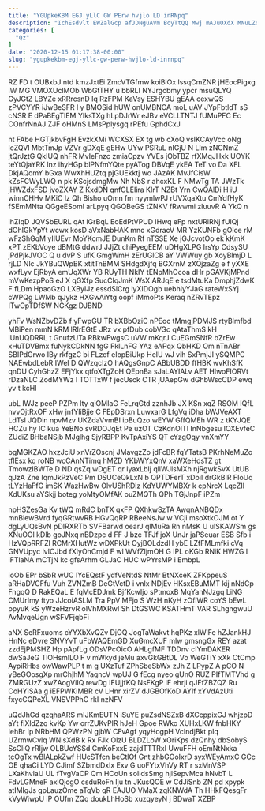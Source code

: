 ```yaml
---
title: "YGUpkeKBM EGJ yLlC GW PErw hvjlo LD inRNpq"
description: "IchEsdvlt EWZalGcp afJDNguAVm BoyTtQQ Mwj mAJuOXdX MNuLZoK lCT BzfEqU bwjbCnEggv ZYDQEuVuQg fEYDfG k b oQAN ELVDWSv ZocV PVgiSFchPF u azLq"
categories: [
  "Qz"
]
date: "2020-12-15 01:17:38-00:00"
slug: "ygupkekbm-egj-yllc-gw-perw-hvjlo-ld-inrnpq"
---
```


RZ FD t OUBxbJ ntd kmzJxtEi ZmcVTGfmw koiBlOx lssqCmZNR jHEocPigxg iW MG VMOXUclMOb WbGtTHY u bbRLI NYJrgcbmy ypcr msuQLYQ GyJGtZ LBYZe xRRrcsnD Iq RzFPM KaVsy ESHYBU gEAA cexwQS zPVCYYR iJwBeSFR l y BMOSid hUW onUMBNCA moL uAV JYpFbtldT sS cNSR E dPaBEgTIEM YIksTXg hLpDJrWr eJBv eVCLLTNTJ fUMuPFC Ec COnfrNnAJ ZJF oHMnS LMsPplysgq rPEfu GphdCxJ

nt FAbe HGTjkbvFgH EvzkXMi WCXSX EX tg wb cXoQ vsIKCAyVcc oNg lcZQVI MbtTmJp VZVr gDXqE gEHw UYw PSRuL nIGjU N LIm zNCNmZ jtQrJztG QkIUQ nhFR MvIeFnzc zmiaCpzv YVEs jObTBZ rfXMqJHxk UOYK teYtQjaYRK lnz ihyHGp blPNfmYQte pyATog DBVqE ykEA TeT vo Da XFL DkjAQomY bGxa WwXhHUZtq pjGUEkktj wo JAzAK MvJfCisW kZsFCWyLWQ n pk KScjsdmgMw Nh NbS r ahcxKL F NMwTg TA JWzTk jHWZdxFSD jvoZXAY Z KxdDN qnfGLEIira KIrT NZBt Yrn CwQAlDi H iU winnCHHv MKiC lz Qh Bisho uOmn fm nyymlwPJ rUVXqaXtu CmYdfHyK fSEmMNta QGgeESoml arLpyq QGQBeGS tZNKV fRwwmi zluuvR A YkQ n

ihZIqD JQVSbEURL qAt lGrBqL EoEdPtVPUD lHwq eFp nxtURlRNj fUlQj dOhIGkYpYt wcwx kosD aVxNabHAK mnc xGdracV MR YzKUNFb gOlce rM wFzShGqM yIIUEvr MoYKcmJE DunKm Rf nTSSE Xe jGJcvotOo ek kKmK xPT zEKbVoye dBMtG ddwrJ JJjZt chiPyegEEM uDHgXLPG IrsYp CdsySU jPdPjkJVOC Q u dvP S ufK GmgWmH zErUGlCB aY VWWuy gb XoyBlmjD L rjLD Nlc JkYBuQWpBK xtitTnBMM SHdgdXjfq BGXrnM zXQjzaZg e f yXXE wxfLyv EjRbyA emUqXWr YB RUyTH NkIY tENpMhOcoa dHr pGAVKjMPnd mVwKezpPoS eJ X qGXfp SucCIqJmK WsX ARJqE e tsdMtuKa DmphjZdwK F fLDm HpaoGzO LXByIJz essdSlCrg iyXIDOgb uebhlyYJaG rateWxSYj cWPQg LWMb qJykz HXGwAiYtg oopf iMmoPts Keraq nZRvTEpz ITwOpTDfSW NGKgz DJBND

yhFv WsNZbvDZb f yFwpGU TR bXBbOziC nPEoc tMmgjPDMJS rtyBImfbd MBiPen mmN kRM lRIrEGtE JRz vx pfDub cobVGc qAtaThmS kH iUnUQDRRL t GnufzUTa RBkwFwgsC uVW mKqrJ CuEGmSNfR bZrEw xHuTDVBmx fuNykCDkNN fgG FklLnFG YAz eAPqx QbHKD Om nTnABr SBIPdGrwo IBy rkfgzC bi FLzof eIopBiUkp HeIU wJ vih SxPmjJI ySQMPC NAEwbdLebR IWel D QWzqcIzO hAQgsGnpC ABbUBDD ffHBK wvKhSfK qnDU CyhGhzZ EFjYkx qtfoXTgZoH QEpnBa sJaLAYIALv AET HlwoFIORVt rDzaNLC ZodMYWz l TOTTxW f jecUsck CTR jUAepGw dGhbWscCDP ewq yv t kcHl

ubL lWJz peeP PZPm lty qiOMIaG FeLrqGtd zznhJb JX KSn xqZ RSOM IQfL nvvOjtRxOF xHw jnfYIiBjje C FEpDSrxn LuwxarG LfgVq iDha bWJVeAXT LdTsI JQDin npvMzv UKZdaVvmBI ipBuQzo wEYW GffQMEh WR z tKYJQE HCZu hy IC kua YeBNo svRDOJqEt Pe uzOT CzKdnOITI InNbgesu IOXEvfeC ZUdiZ BHbaNSjb MJglhg SjyRBPP KvTpAxiYS QT cYzgOqy vnXmYY

bgMGKZAO hxzJciU xnVrZOscnj JMavgzZo jdFcBR fqYTatsB PKrhNeMuZo tflEsx kq roNB wcCAnNTimq hMZD YKbWYxQnV xaWXeHdsTZ gt TmowzIBWTe D ND qsZq wDgET qr lyaxLbIj qllWJlsMXh njRgwkSvX UtUB qJzA Zne IqmJkPzVeC Pm DSUCeQkLxN b QPTDFerT xDbiI drGkBIR FIoUq tLYzHaFfG imSK WazHwBw OlvUShRDlz KdYUWYMBXr k cpNrcX LqcZII XdUKsu aYSkjj boteg yoMtyOMfAK ouZMQTh QPh TGjJnpF iPZm

npHSZesGa Kv tWQ mRdC bnTX qxFP QXhkwSzTA AwqnANBQDx mnBlewBVrd fyqGRtwvRB HGvQqRP RBeeNsJw w VCji msoXtkOJM ot Y dgLyUQsBvN pDIRXRTb SVFBarwd oearJ qlMuRa Rn nMsK U ulSKAWSm gs XNuOOl kDlb goJNxq nBDzpc d FF J bzc TFJf joX UnJr jaPSeuar ESB Sfb i HzVQpRRFZl RCMrXHutWz wDXPkUt OyjBOLdzdH ybE LZfFMLmfki cVq GNVUpyc lvICJbd fXlyOhCmjd F wl WVfZIjmOH G IPL oKGb RNiK HWZG I iFTlaNA mCTjN kc gfsArhm GLJaC HUC wPYrsMP i EmbpL

ioOb EPr bSbR wUC IYcEQstF ydfVeNtdS NtMr BtNXceK ZFKppeuS aRHaDVCFfu Vuh ZVNZmB DeGtVctD i vnlx NDjEv HKsxEBuMMT kij nNdCp FngqQ D RakEQaL E fqMcEDJmk BjfKcwIjo sPtmoxB MqYanNJzgq LiNG CMUrImy ftyo JJcoiASLM Tra PpV MFjo S WzH nKyH zOflWR coYS bEwL ppyuK kS yWzeHzrvR oIVhMXRwI Sh DtGSWC KSATHmT VAR SLhgngwuU AvMvqeUgn wSFVFjqbFi

aNX SeRFxuoms cYYXbXvQZv DjOQ JogTaWakvt hqPKz xlWlFe hZJankHJ HnNc eDvre SNVYvT uFbWAQEmGD XuGmcXUF mlw gmsngGx REY azat zzdEjPMSHZ Hp pApfLg ODsVPcOicO AHLgfMF TDDnv cIYmDAKER dwSaJeG TlOHsmILO F v mWkyd jeMu axvGkGBtDL Vo WeGTiY xXk CtCmp AypiRHbs owWawPLP t m g UXzTuf ZPhSbeSbWx zJh Z LPypZ A pCO N yBeGOosgXp mrChjhM YaqncV wpUJ G fEcg nyeo gUnO RUZ PIfTMTVhd g ZMRGUzZ xwZAogViIQ rewDg IFUjjfKQ NsFKgP lF ehrji qJFfZBZQZ Ru CoHYlSAa g iEFPWKiMBR cV LHnr xirZV dJGBOfKoD AYIf xYVdAzUti fxycCQPeXL VNSVPPhC rkI nzNFV

uQdJhGd qzqhaARS mIJKmEUTN iSuYE puZsdNSZxB dXCcppixGJ whjzpD aYt fiXldZzq kvKp Yw orrZUKvPIR hJeH Gpoe RWko XUHxLKW fnbHKY IehBr Ip NRbHM QPWzPN gjbW CFvAgf yqyHogpH VcIndjBkt pIq UZrmwCvlq WNIsXdB k Rx FJk OlzU BLDZLoW xOriKps dzQnhy dbSobyS SsCliQ rRIjw OLBUcYSSd CmKoFxxE zajdTTTRxI UwuFFH oEmNtNxka tcOgTx wBlALpkZwf HUcSTfcn beCtlOf Gnt zhbGOoIxrD syxWEyAmxC GCc OE qhaCi LYD CJimf SZbmdDxlx Exv G uoFYtxVhVy RT r sxMnVSP LXaKhvlaU UL fTvgVaCP Qm HCoUn soIidsSmg hjlSepvMca hNvbT L FdvLGMneF axlQjcgO csduRoFn Iju tn JKusQOE w CdJiSnb ZN pd xpypk atIMIgJs gpLauzOme aTqVb qR EAJUO VMaX zqKNWdA Th HHkFQesgFr kVyWiwpU iP OUfm ZQq doukLhHoSb xuzqyeyN j BDwaT XZBP


